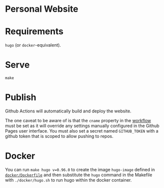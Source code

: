 # Personal Website

# Requirements
`hugo` (or `docker`-equivalent).

# Serve

```
make
```

# Publish

Github Actions will automatically build and deploy the website.

The one caveat to be aware of is that the `cname` property in the [workflow](./.github/workflows/publish.yml) must be set as it will override any settings manually configured in the Github Pages user interface. You must also set a secret named `GITHUB_TOKEN` with a github token that is scoped to allow pushing to repos.


# Docker

You can run `make hugo v=0.96.0` to create the image `hugo-image` defined in [`docker/Dockerfile`](./docker/Dockerfile) and then substitute the `hugo` command in the Makefile with `./docker/hugo.sh` to run hugo within the docker container.

